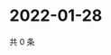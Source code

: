 # 2022-01-28

共 0 条

<!-- BEGIN WEIBO -->
<!-- 最后更新时间 Fri Jan 28 2022 19:12:03 GMT+0800 (China Standard Time) -->

<!-- END WEIBO -->
